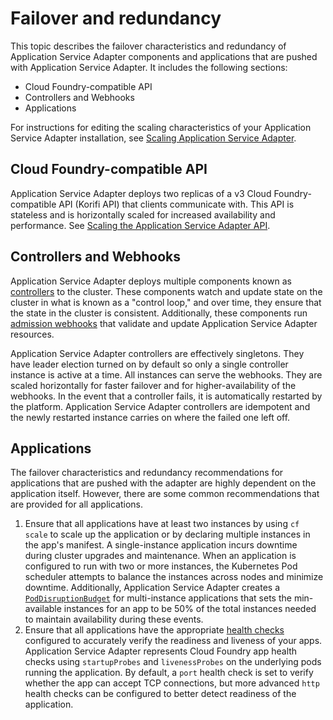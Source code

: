 # Failover and redundancy

This topic describes the failover characteristics and redundancy of Application
Service Adapter components and applications that are pushed with Application
Service Adapter. It includes the following sections:

  - [<a id="cloud-foundry-api"></a>Cloud Foundry-compatible API](#cloud-foundry-compatible-api)
  - [<a id="controllers"></a>Controllers and Webhooks](#controllers-and-webhooks)
  - [<a id="applications"></a>Applications](#applications)

For instructions for editing the scaling characteristics of your Application
Service Adapter installation, see [Scaling Application Service Adapter](scaling.md).

## <a id="cloud-foundry-api"></a>Cloud Foundry-compatible API

Application Service Adapter deploys two replicas of a v3 Cloud
Foundry-compatible API (Korifi API) that clients communicate with. This API is
stateless and is horizontally scaled for increased
availability and performance. See [Scaling the Application Service Adapter API](scaling.md#api).

## <a id="controllers"></a>Controllers and Webhooks

Application Service Adapter deploys multiple components known as
[controllers](https://kubernetes.io/docs/concepts/architecture/controller/) to
the cluster. These components watch and update state on the cluster in what is
known as a "control loop," and over time, they ensure that the state in the cluster is
consistent. Additionally, these components run [admission
webhooks](https://kubernetes.io/docs/reference/access-authn-authz/extensible-admission-controllers/)
that validate and update Application Service Adapter resources.

Application Service Adapter controllers are effectively singletons. They have
leader election turned on by default so only a single controller instance is
active at a time. All instances can serve the webhooks. They are scaled horizontally for faster failover and for higher-availability of the
webhooks. In the event that a controller fails, it is automatically
restarted by the platform. Application Service Adapter controllers are
idempotent and the newly restarted instance carries on where the failed one
left off.

## <a id="applications"></a>Applications

The failover characteristics and redundancy recommendations for applications
that are pushed with the adapter are highly dependent on the application itself.
However, there are some common recommendations that are provided for all
applications.

1. Ensure that all applications have at least two instances by using `cf scale` to
   scale up the application or by declaring multiple instances in the app's
   manifest. A single-instance application incurs downtime during cluster
   upgrades and maintenance. When an application is configured to run with two
   or more instances, the Kubernetes Pod scheduler attempts to balance the
   instances across nodes and minimize downtime. Additionally, Application
   Service Adapter creates a
   [`PodDisruptionBudget`](https://kubernetes.io/docs/tasks/run-application/configure-pdb/)
   for multi-instance applications that sets the min-available instances for an
   app to be 50% of the total instances needed to maintain availability during
   these events.
2. Ensure that all applications have the appropriate [health
   checks](https://docs.cloudfoundry.org/devguide/deploy-apps/healthchecks.html)
   configured to accurately verify the readiness and liveness of your apps.
   Application Service Adapter represents Cloud Foundry app health checks using
   `startupProbes` and `livenessProbes` on the underlying pods running the
   application. By default, a `port` health check is set to verify whether
   the app can accept TCP connections, but more advanced `http` health
   checks can be configured to better detect readiness of the application.
